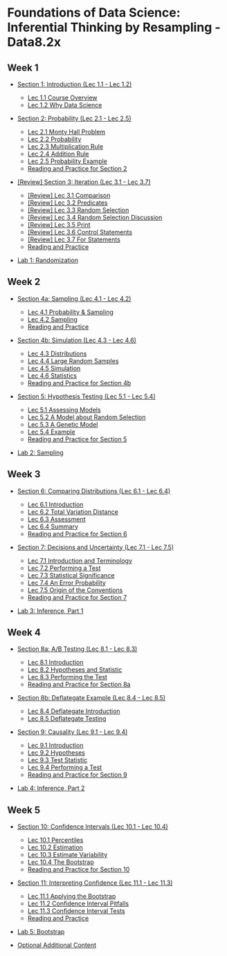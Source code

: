 # Foundations of Data Science: Inferential Thinking by Resampling - Data8.2x

## Week 1

+ [Section 1: Introduction (Lec 1.1 - Lec 1.2)](./01-Intro.md)
    + [Lec 1.1 Course Overview](./01-Intro.md#)
    + [Lec 1.2 Why Data Science](./01-Intro.md#)

+ [Section 2: Probability (Lec 2.1 - Lec 2.5)](./02-Probability.md)
    + [Lec 2.1 Monty Hall Problem](./02-Probability.md#)
    + [Lec 2.2 Probability](./02-Probability.md#)
    + [Lec 2.3 Multiplication Rule](./02-Probability.md#)
    + [Lec 2.4 Addition Rule](./02-Probability.md#)
    + [Lec 2.5 Probability Example](./02-Probability.md#)
    + [Reading and Practice for Section 2](./02-Probability.md#)

+ [[Review] Section 3: Iteration (Lec 3.1 - Lec 3.7)](../1-CompThinkWPython/13-Iteration.md)
    + [[Review] Lec 3.1 Comparison](../1-CompThinkWPython/13-Iteration.md#lec-131-comparison)
    + [[Review] Lec 3.2 Predicates](../1-CompThinkWPython/13-Iteration.md#lec-132-predicates)
    + [[Review] Lec 3.3 Random Selection](../1-CompThinkWPython/13-Iteration.md#lec-133-random-selection)
    + [[Review] Lec 3.4 Random Selection Discussion](../1-CompThinkWPython/13-Iteration.md#lec-134-random-selection-discussion)
    + [[Review] Lec 3.5 Print](../1-CompThinkWPython/13-Iteration.md#lec-135-print)
    + [[Review] Lec 3.6 Control Statements](../1-CompThinkWPython/13-Iteration.md#lec-136-control-statements)
    + [[Review] Lec 3.7 For Statements](../1-CompThinkWPython/13-Iteration.md#lec-137-for-statements)
    + [Reading and Practice](../1-CompThinkWPython/13-Iteration.md#reading-and-practice-for-section-13)

+ [Lab 1: Randomization](./lab01-Random.md)

## Week 2

+ [Section 4a: Sampling (Lec 4.1 - Lec 4.2)](./04-SamplingSimulation.md)
    + [Lec 4.1 Probability & Sampling](./04-SamplingSimulation.md#)
    + [Lec 4.2 Sampling](./04-SamplingSimulation.md#)
    + [Reading and Practice](./04-SamplingSimulation.md#)

+ [Section 4b: Simulation (Lec 4.3 - Lec 4.6)](./04-SamplingSimulation.md)
    + [Lec 4.3 Distributions](./04-SamplingSimulation.md#)
    + [Lec 4.4 Large Random Samples](./04-SamplingSimulation.md#)
    + [Lec 4.5 Simulation](./04-SamplingSimulation.md#)
    + [Lec 4.6 Statistics](./04-SamplingSimulation.md#)
    + [Reading and Practice for Section 4b](./04-SamplingSimulation.md#)

+  [Section 5: Hypothesis Testing (Lec 5.1 - Lec 5.4)](./05-Hypothesis.md)
    + [Lec 5.1 Assessing Models](./05-Hypothesis.md#)
    + [Lec 5.2 A Model about Random Selection](./05-Hypothesis.md#)
    + [Lec 5.3 A Genetic Model](./05-Hypothesis.md#)
    + [Lec 5.4 Example](./05-Hypothesis.md#)
    + [Reading and Practice for Section 5](./05-Hypothesis.md#)

+ [Lab 2: Sampling](./lab02.md)

## Week 3

+ [Section 6: Comparing Distributions (Lec 6.1 - Lec 6.4)](./06-CompDist.md)
    + [Lec 6.1 Introduction](./06-CompDist.md#)
    + [Lec 6.2 Total Variation Distance](./06-CompDist.md#)
    + [Lec 6.3 Assessment](./06-CompDist.md#)
    + [Lec 6.4 Summary](./06-CompDist.md#)
    + [Reading and Practice for Section 6](./06-CompDist.md#)

+ [Section 7: Decisions and Uncertainty (Lec 7.1 - Lec 7.5)](./07-Decision.md)
    + [Lec 7.1 Introduction and Terminology](./07-Decision.md#)
    + [Lec 7.2 Performing a Test](./07-Decision.md#)
    + [Lec 7.3 Statistical Significance](./07-Decision.md#)
    + [Lec 7.4 An Error Probability](./07-Decision.md#)
    + [Lec 7.5 Origin of the Conventions](./07-Decision.md#)
    + [Reading and Practice for Section 7](./07-Decision.md#)
 
+ [Lab 3: Inference, Part 1](./lab03.md)

## Week 4

+ [Section 8a: A/B Testing (Lec 8.1 - Lec 8.3)](./08-Testing)
    + [Lec 8.1 Introduction](./08-Testing#)
    + [Lec 8.2 Hypotheses and Statistic](./08-Testing#)
    + [Lec 8.3 Performing the Test](./08-Testing#)
    + [Reading and Practice for Section 8a](./08-Testing#)

+ [Section 8b: Deflategate Example (Lec 8.4 - Lec 8.5)](./08-Testing.md#)
    + [Lec 8.4 Deflategate Introduction](./08-Testing.md#)
    + [Lec 8.5 Deflategate Testing](./08-Testing.md#)

+ [Section 9: Causality (Lec 9.1 - Lec 9.4)](./09-Causality.md)
    + [Lec 9.1 Introduction](./09-Causality.md#)
    + [Lec 9.2 Hypotheses](./09-Causality.md#)
    + [Lec 9.3 Test Statistic](./09-Causality.md#)
    + [Lec 9.4 Performing a Test](./09-Causality.md#)
    + [Reading and Practice for Section 9](./09-Causality.md#)

+ [Lab 4: Inference, Part 2](./lab04.md)

## Week 5

+ [Section 10: Confidence Intervals (Lec 10.1 - Lec 10.4)](./10-CI.md)
    + [Lec 10.1 Percentiles](./10-CI.md#)
    + [Lec 10.2 Estimation](./10-CI.md#)
    + [Lec 10.3 Estimate Variability](./10-CI.md#)
    + [Lec 10.4 The Bootstrap](./10-CI.md#)
    + [Reading and Practice for Section 10](./10-CI.md#)

+ [Section 11: Interpreting Confidence (Lec 11.1 - Lec 11.3)](./11-InterpretCI.md)
    + [Lec 11.1 Applying the Bootstrap](./11-InterpretCI.md#lec-111-applying-the-bootstrap)
    + [Lec 11.2 Confidence Interval Pitfalls](./11-InterpretCI.md#lec-112-confidence-interval-pitfalls)
    + [Lec 11.3 Confidence Interval Tests](./11-InterpretCI.md#lec-113-confidence-interval-tests)
    + [Reading and Practice](./11-InterpretCI.md#reading-and-practice)





+ [Lab 5: Bootstrap](./lab05-Bootstrap.md)

+ [Optional Additional Content](./labs/lab06.ipynb)


